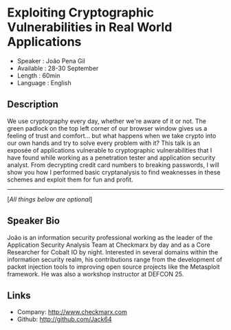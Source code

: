 Exploiting Cryptographic Vulnerabilities in Real World Applications
========================

* Speaker   : João Pena Gil
* Available : 28-30 September
* Length    : 60min
* Language  : English

Description
-----------

We use cryptography every day, whether we're aware of it or not. The green padlock on the top left corner of our
browser window gives us a feeling of trust and comfort... but what happens when we take crypto into our own hands
and try to solve every problem with it? This talk is an exposée of applications vulnerable to cryptographic 
vulnerabilities that I have found while working as a penetration tester and application security analyst. 
From decrypting credit card numbers to breaking passwords, I will show you how I performed basic cryptanalysis
to find weaknesses in these schemes and exploit them for fun and profit.

---------------
[*All things below are optional*]

Speaker Bio
-----------
João is an information security professional working as the leader of the Application Security Analysis Team at
Checkmarx by day and as a Core Researcher for Cobalt IO by night. Interested in several domains within the
information security realm, his contributions range from the development of packet injection tools to improving
open source projects like the Metasploit framework. He was also a workshop instructor at DEFCON 25.

Links
-----

* Company: http://www.checkmarx.com
* Github: http://github.com/Jack64
